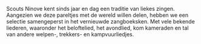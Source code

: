 Scouts Ninove kent sinds jaar en dag een traditie van liekes zingen. Aangezien we deze pareltjes met de wereld willen delen, hebben we een selectie samengeperst in het vernieuwde zangboeksken. Met vele bekende liederen, waaronder het beloftelied, het avondlied, kom kameraden en tal van andere welpen-, trekkers- en kampvuurliedjes.
